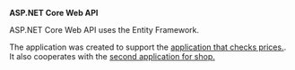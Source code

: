 **ASP.NET Core Web API**

ASP.NET Core Web API uses the Entity Framework. <br/>

The application was created to support the <a href="https://github.com/ImJakubPuchala/WPF-App-For-Checking-Prices">application that checks prices.</a>. It also cooperates with the <a href="https://github.com/ImJakubPuchala/WPF-App-For-Shop">second application for shop.</a>
